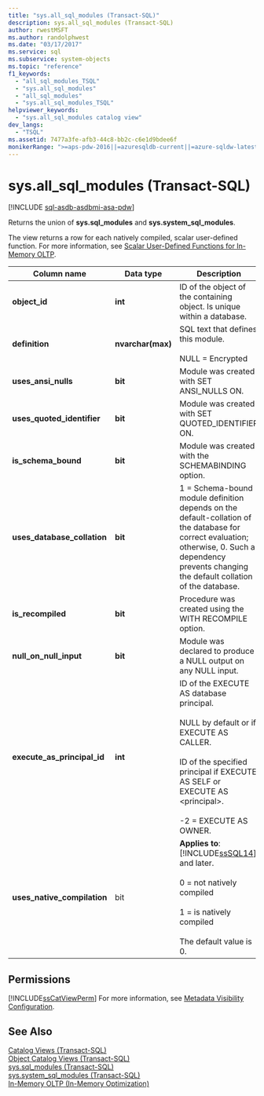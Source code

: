 ```yaml
---
title: "sys.all_sql_modules (Transact-SQL)"
description: sys.all_sql_modules (Transact-SQL)
author: rwestMSFT
ms.author: randolphwest
ms.date: "03/17/2017"
ms.service: sql
ms.subservice: system-objects
ms.topic: "reference"
f1_keywords:
  - "all_sql_modules_TSQL"
  - "sys.all_sql_modules"
  - "all_sql_modules"
  - "sys.all_sql_modules_TSQL"
helpviewer_keywords:
  - "sys.all_sql_modules catalog view"
dev_langs:
  - "TSQL"
ms.assetid: 7477a3fe-afb3-44c8-bb2c-c6e1d9bdee6f
monikerRange: ">=aps-pdw-2016||=azuresqldb-current||=azure-sqldw-latest||>=sql-server-2016||>=sql-server-linux-2017||=azuresqldb-mi-current"
---
```

# sys.all_sql_modules (Transact-SQL)
[!INCLUDE [sql-asdb-asdbmi-asa-pdw](../../includes/applies-to-version/sql-asdb-asdbmi-asa-pdw.md)]

  Returns the union of **sys.sql_modules** and **sys.system_sql_modules**.  
  
 The view returns a row for each natively compiled, scalar user-defined function. For more information, see [Scalar User-Defined Functions for In-Memory OLTP](../../relational-databases/in-memory-oltp/scalar-user-defined-functions-for-in-memory-oltp.md).  
  
|Column name|Data type|Description|  
|-----------------|---------------|-----------------|  
|**object_id**|**int**|ID of the object of the containing object. Is unique within a database.|  
|**definition**|**nvarchar(max)**|SQL text that defines this module.<br /><br /> NULL = Encrypted|  
|**uses_ansi_nulls**|**bit**|Module was created with SET ANSI_NULLS ON.|  
|**uses_quoted_identifier**|**bit**|Module was created with SET QUOTED_IDENTIFIER ON.|  
|**is_schema_bound**|**bit**|Module was created with the SCHEMABINDING option.|  
|**uses_database_collation**|**bit**|1 = Schema-bound module definition depends on the default-collation of the database for correct evaluation; otherwise, 0. Such a dependency prevents changing the default collation of the database.|  
|**is_recompiled**|**bit**|Procedure was created using the WITH RECOMPILE option.|  
|**null_on_null_input**|**bit**|Module was declared to produce a NULL output on any NULL input.|  
|**execute_as_principal_id**|**int**|ID of the EXECUTE AS database principal.<br /><br /> NULL by default or if EXECUTE AS CALLER.<br /><br /> ID of the specified principal if EXECUTE AS SELF or EXECUTE AS \<principal>.<br /><br /> -2 = EXECUTE AS OWNER.|  
|**uses_native_compilation**|bit|**Applies to**: [!INCLUDE[ssSQL14](../../includes/sssql14-md.md)] and later.<br /><br /> 0 = not natively compiled<br /><br /> 1 = is natively compiled<br /><br /> The default value is 0.|  
  
## Permissions  
 [!INCLUDE[ssCatViewPerm](../../includes/sscatviewperm-md.md)] For more information, see [Metadata Visibility Configuration](../../relational-databases/security/metadata-visibility-configuration.md).  
  
## See Also  
 [Catalog Views &#40;Transact-SQL&#41;](../../relational-databases/system-catalog-views/catalog-views-transact-sql.md)   
 [Object Catalog Views &#40;Transact-SQL&#41;](../../relational-databases/system-catalog-views/object-catalog-views-transact-sql.md)   
 [sys.sql_modules &#40;Transact-SQL&#41;](../../relational-databases/system-catalog-views/sys-sql-modules-transact-sql.md)   
 [sys.system_sql_modules &#40;Transact-SQL&#41;](../../relational-databases/system-catalog-views/sys-system-sql-modules-transact-sql.md)   
 [In-Memory OLTP &#40;In-Memory Optimization&#41;](../in-memory-oltp/overview-and-usage-scenarios.md)  
  
